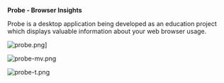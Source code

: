**Probe - Browser Insights**

Probe is a desktop application being developed as an education project which displays valuable information about your web browser usage.


![probe.png](https://i.postimg.cc/Y9ZtRcDp/probe.png)]

![probe-mv.png](https://i.postimg.cc/fWSzLLkk/probe-mv.png)

![probe-t.png](https://i.postimg.cc/fT4w0N0C/probe-t.png)
